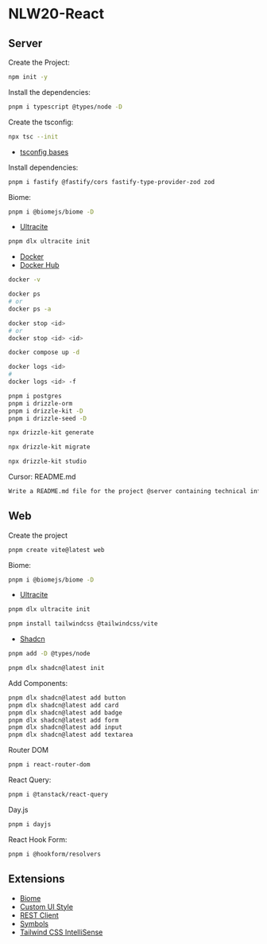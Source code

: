 # NLW20-React

## Server

Create the Project:

```sh
npm init -y
```

Install the dependencies:

```sh
pnpm i typescript @types/node -D
```

Create the tsconfig:

```sh
npx tsc --init
```

- [tsconfig bases](https://github.com/tsconfig/bases?tab=readme-ov-file)

Install dependencies:

```sh
pnpm i fastify @fastify/cors fastify-type-provider-zod zod
```

Biome:

```sh
pnpm i @biomejs/biome -D
```

- [Ultracite](https://www.ultracite.ai/)

```sh
pnpm dlx ultracite init
```

- [Docker](https://www.docker.com/)
- [Docker Hub](https://hub.docker.com/r/pgvector/pgvector)

```sh
docker -v
```

```sh
docker ps
# or
docker ps -a
```

```sh
docker stop <id>
# or
docker stop <id> <id>
```

```sh
docker compose up -d
```

```sh
docker logs <id>
#
docker logs <id> -f
```

```sh
pnpm i postgres
pnpm i drizzle-orm
pnpm i drizzle-kit -D
pnpm i drizzle-seed -D
```

```sh
npx drizzle-kit generate
```

```sh
npx drizzle-kit migrate
```

```sh
npx drizzle-kit studio
```

Cursor: README.md

```sh
Write a README.md file for the project @server containing technical information about used libraries, project patherns and the project setup and settings accordingly with the used libraries. Keep the README simple and containing only the most important information. Remember to tell that this project name is NLW Agents and it  was developed during a Rocketseat event from JUL/08/2025 to JUL/11/2025.
```

## Web

Create the project

```sh
pnpm create vite@latest web
```

Biome:

```sh
pnpm i @biomejs/biome -D
```

- [Ultracite](https://www.ultracite.ai/)

```sh
pnpm dlx ultracite init
```

```sh
pnpm install tailwindcss @tailwindcss/vite
```

- [Shadcn](https://ui.shadcn.com/)

```sh
pnpm add -D @types/node
```

```sh
pnpm dlx shadcn@latest init
```

Add Components:

```sh
pnpm dlx shadcn@latest add button
pnpm dlx shadcn@latest add card
pnpm dlx shadcn@latest add badge
pnpm dlx shadcn@latest add form
pnpm dlx shadcn@latest add input
pnpm dlx shadcn@latest add textarea
```

Router DOM

```sh
pnpm i react-router-dom
```

React Query:

```sh
pnpm i @tanstack/react-query
```

Day.js

```sh
pnpm i dayjs
```

React Hook Form:

```sh
pnpm i @hookform/resolvers
```

## Extensions

- [Biome](https://marketplace.cursorapi.com/items?itemName=biomejs.biome)
- [Custom UI Style](https://marketplace.cursorapi.com/items?itemName=subframe7536.custom-ui-style)
- [REST Client](https://marketplace.cursorapi.com/items?itemName=humao.rest-client)
- [Symbols](https://marketplace.cursorapi.com/items?itemName=miguelsolorio.symbols)
- [Tailwind CSS IntelliSense](https://marketplace.cursorapi.com/items?itemName=bradlc.vscode-tailwindcss)
